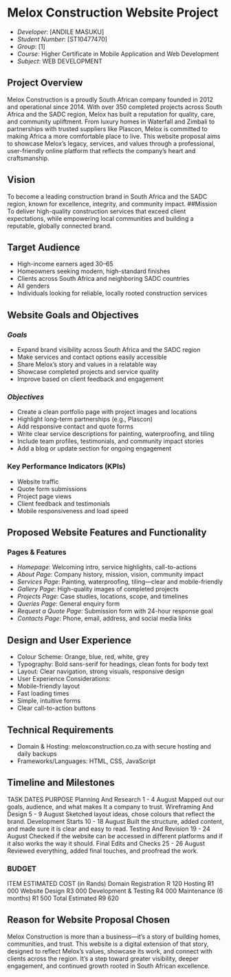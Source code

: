 # Melox Construction Website Project
- *Developer*: [ANDILE MASUKU]
- *Student Number*: [ST10477470]
- *Group*: [1]
- *Course*: Higher Certificate in Mobile Application and Web Development
- *Subject*: WEB DEVELOPMENT

## Project Overview
Melox Construction is a proudly South African company founded in 2012 and operational since 2014. With over 350 completed projects across South Africa and the SADC region, Melox has built a reputation for quality, care, and community upliftment. From luxury homes in Waterfall and Zimbali to partnerships with trusted suppliers like Plascon, Melox is committed to making Africa a more comfortable place to live.
This website proposal aims to showcase Melox’s legacy, services, and values through a professional, user-friendly online platform that reflects the company’s heart and craftsmanship.

## Vision
To become a leading construction brand in South Africa and the SADC region, known for excellence, integrity, and community impact.
##Mission
To deliver high-quality construction services that exceed client expectations, while empowering local communities and building a reputable, globally connected brand.
## Target Audience
- High-income earners aged 30–65
- Homeowners seeking modern, high-standard finishes
- Clients across South Africa and neighboring SADC countries
- All genders
- Individuals looking for reliable, locally rooted construction services

## Website Goals and Objectives
### *Goals*
- Expand brand visibility across South Africa and the SADC region
- Make services and contact options easily accessible
- Share Melox’s story and values in a relatable way
- Showcase completed projects and service quality
- Improve based on client feedback and engagement
### *Objectives*
- Create a clean portfolio page with project images and locations
- Highlight long-term partnerships (e.g., Plascon)
- Add responsive contact and quote forms
- Write clear service descriptions for painting, waterproofing, and tiling
- Include team profiles, testimonials, and community impact stories
- Add a blog or update section for ongoing engagement
### Key Performance Indicators (KPIs)
- Website traffic
- Quote form submissions
- Project page views
- Client feedback and testimonials
- Mobile responsiveness and load speed

## Proposed Website Features and Functionality
### Pages & Features
- *Homepage*: Welcoming intro, service highlights, call-to-actions
- *About Page*: Company history, mission, vision, community impact
- *Services Page*: Painting, waterproofing, tiling—clear and mobile-friendly
- *Gallery Page*: High-quality images of completed projects
- *Projects Page*: Case studies, locations, scope, and timelines
- *Queries Page*: General enquiry form
- *Request a Quote Page*: Submission form with 24-hour response goal
- *Contacts Page*: Phone, email, address, and social media links

## Design and User Experience
- Colour Scheme: Orange, blue, red, white, grey
- Typography: Bold sans-serif for headings, clean fonts for body text
- Layout: Clear navigation, strong visuals, responsive design
- User Experience Considerations:
- Mobile-friendly layout
- Fast loading times
- Simple, intuitive forms
- Clear call-to-action buttons

## Technical Requirements
- Domain & Hosting: meloxconstruction.co.za with secure hosting and daily backups
- Frameworks/Languages: HTML, CSS, JavaScript

## Timeline and Milestones
TASK	DATES	PURPOSE
Planning 
And 
Research 	1 - 4 
August 	Mapped out our goals, audience, and what makes
It a company to trust.
Wireframing
And
Design	5 - 9 
August	Sketched layout ideas, chose colours that reflect the brand.
Development
Starts	10 - 18 
August	Built the structure, added content, and made sure it is clear and easy to read.
Testing
And
Revision	19 - 24 
August	Checked if the website can be accessed in different platforms and if it also works the way it should. 
Final
Edits and
Checks 	25 - 26 
August	Reviewed everything, added final touches, and proofread the work.

### BUDGET
 
ITEM	ESTIMATED
COST (in Rands)
Domain Registration		R 120
Hosting	R1 000
Website Design	R3 000
Development & Testing	R4 000
Maintenance (6 months)	R1 500
Total Estimated 	R9 620


## Reason for Website Proposal Chosen
Melox Construction is more than a business—it’s a story of building homes, communities, and trust. This website is a digital extension of that story, designed to reflect Melox’s values, showcase its work, and connect with clients across the region. It’s a step toward greater visibility, deeper engagement, and continued growth rooted in South African excellence.
